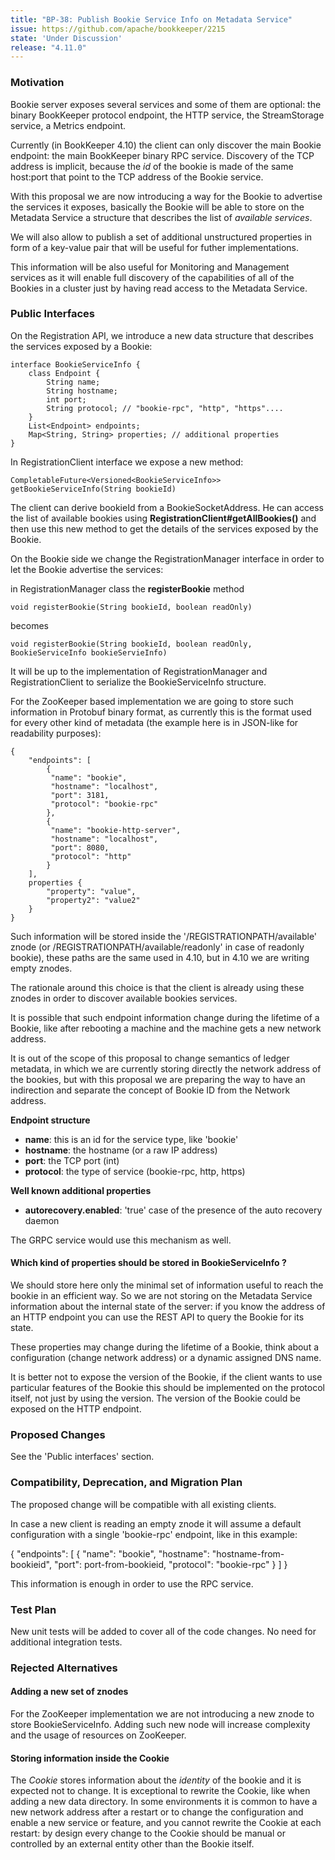 ```yaml
---
title: "BP-38: Publish Bookie Service Info on Metadata Service"
issue: https://github.com/apache/bookkeeper/2215
state: 'Under Discussion'
release: "4.11.0"
---
```


### Motivation

Bookie server exposes several services and some of them are optional: the binary BookKeeper protocol endpoint, the HTTP service, the StreamStorage service, a Metrics endpoint.

Currently (in BookKeeper 4.10) the client can only discover the main Bookie endpoint:
the main BookKeeper binary RPC service.
Discovery of the TCP address is implicit, because the *id* of the bookie is made of the same host:port that point to the TCP address of the Bookie service.

With this proposal we are now introducing a way for the Bookie to advertise the services it exposes, basically the Bookie will be able to store on the Metadata Service a structure that describes the list of  *available services*.

We will also allow to publish a set of additional unstructured properties in form of a key-value pair that will be useful for futher implementations.

This information will be also useful for Monitoring and Management services as it will enable full discovery of the capabilities of all of the Bookies in a cluster just by having read access to the Metadata Service.

### Public Interfaces

On the Registration API, we introduce a new data structure that describes the services
exposed by a Bookie:

```
interface BookieServiceInfo {
    class Endpoint {
        String name;
        String hostname;
        int port;
        String protocol; // "bookie-rpc", "http", "https"....      
    }
    List<Endpoint> endpoints;
    Map<String, String> properties; // additional properties
}

```

In RegistrationClient interface we expose a new method:

```
CompletableFuture<Versioned<BookieServiceInfo>> getBookieServiceInfo(String bookieId)
```

The client can derive bookieId from a BookieSocketAddress. He can access the list of available bookies using **RegistrationClient#getAllBookies()** and then use this new method to get the details of the services exposed by the Bookie.

On the Bookie side we change the RegistrationManager interface in order to let the Bookie
advertise the services:

in RegistrationManager class the **registerBookie** method 
```
void registerBookie(String bookieId, boolean readOnly)
```

becomes

```
void registerBookie(String bookieId, boolean readOnly, BookieServiceInfo bookieServieInfo)
```

It will be up to the implementation of RegistrationManager and RegistrationClient to serialize
the BookieServiceInfo structure.

For the ZooKeeper based implementation we are going to store such information in Protobuf binary format, as currently this is the format used for every other kind of metadata (the example here is in JSON-like for readability purposes):

```
{
    "endpoints": [
        {
         "name": "bookie",
         "hostname": "localhost",
         "port": 3181,
         "protocol": "bookie-rpc"
        },
        {
         "name": "bookie-http-server",
         "hostname": "localhost",
         "port": 8080,
         "protocol": "http"
        }
    ],
    properties {
        "property": "value",
        "property2": "value2"
    }
}
```
Such information will be stored inside the '/REGISTRATIONPATH/available' znode (or /REGISTRATIONPATH/available/readonly' in case of readonly bookie), these paths are the same used in 4.10, but in 4.10 we are writing empty znodes.

The rationale around this choice is that the client is already using these znodes in order to discover available bookies services.

It is possible that such endpoint information change during the lifetime of a Bookie, like after rebooting a machine and the machine gets a new network address.

It is out of the scope of this proposal to change semantics of ledger metadata, in which we  are currently storing directly the network address of the bookies, but with this proposal we are preparing the way to have an indirection and separate the concept of Bookie ID from the Network address.

**Endpoint structure**
- **name**: this is an id for the service type, like 'bookie'
- **hostname**: the hostname (or a raw IP address)
- **port**: the TCP port (int)
- **protocol**: the type of service (bookie-rpc, http, https)

**Well known additional properties**
- **autorecovery.enabled**: 'true' case of the presence of the auto recovery daemon

The GRPC service would use this mechanism as well.

#### Which kind of properties should be stored in BookieServiceInfo ?

We should store here only the minimal set of information useful to reach the bookie in an efficient way.
So we are not storing on the Metadata Service information about the internal state of the server: if you know the address of an HTTP endpoint you can use the REST API to query the Bookie for its state.

These properties may change during the lifetime of a Bookie, think about a configuration (change network address) or a dynamic assigned DNS name.

It is better not to expose the version of the Bookie, if the client wants to use particular features of the Bookie this should be implemented on the protocol itself, not just by using the version. The version of the Bookie could be exposed on the HTTP endpoint.

### Proposed Changes

See the 'Public interfaces' section.

### Compatibility, Deprecation, and Migration Plan

The proposed change will be compatible with all existing clients.

In case a new client is reading an empty znode it will assume a default configuration with a single 'bookie-rpc' endpoint, like in this example:

{
    "endpoints": [
        {
         "name": "bookie",
         "hostname": "hostname-from-bookieid",
         "port": port-from-bookieid,
         "protocol": "bookie-rpc"
        }
    ]
}

This information is enough in order to use the RPC service.

### Test Plan

New unit tests will be added to cover all of the code changes.
No need for additional integration tests.

### Rejected Alternatives

#### Adding a new set of znodes
For the ZooKeeper implementation we are not introducing a new znode to store BookieServiceInfo. Adding such new node will increase complexity and the usage of resources on ZooKeeper.

#### Storing information inside the Cookie
The *Cookie* stores information about the *identity* of the bookie and it is expected not to change.
It is exceptional to rewrite the Cookie, like when adding a new data directory.
In some environments it is common to have a new network address after a restart or to change the configuration and enable a new service or feature, and you cannot rewrite the Cookie at each restart: by design every change to the Cookie should be manual or controlled by an external entity other than the Bookie itself.
